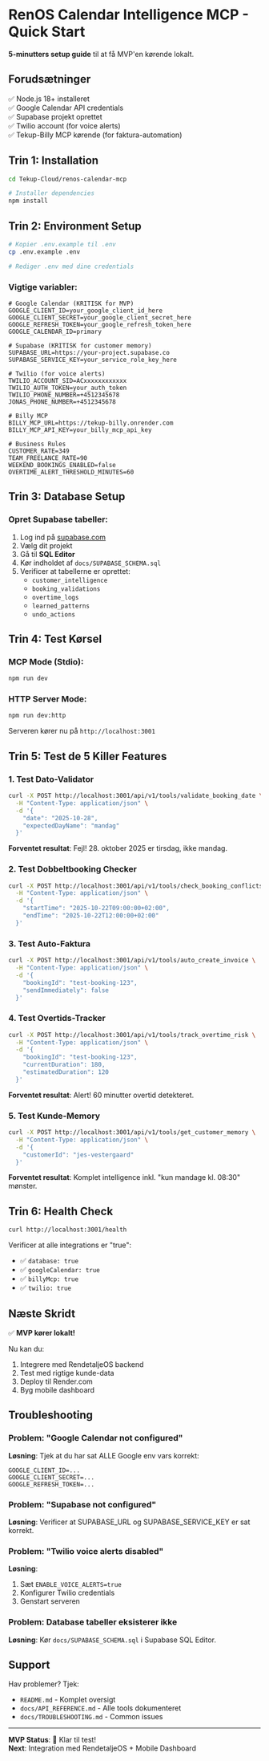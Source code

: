 # RenOS Calendar Intelligence MCP - Quick Start

**5-minutters setup guide** til at få MVP'en kørende lokalt.

## Forudsætninger

✅ Node.js 18+ installeret  
✅ Google Calendar API credentials  
✅ Supabase projekt oprettet  
✅ Twilio account (for voice alerts)  
✅ Tekup-Billy MCP kørende (for faktura-automation)

## Trin 1: Installation

```bash
cd Tekup-Cloud/renos-calendar-mcp

# Installer dependencies
npm install
```

## Trin 2: Environment Setup

```bash
# Kopier .env.example til .env
cp .env.example .env

# Rediger .env med dine credentials
```

### Vigtige variabler:

```env
# Google Calendar (KRITISK for MVP)
GOOGLE_CLIENT_ID=your_google_client_id_here
GOOGLE_CLIENT_SECRET=your_google_client_secret_here
GOOGLE_REFRESH_TOKEN=your_google_refresh_token_here
GOOGLE_CALENDAR_ID=primary

# Supabase (KRITISK for customer memory)
SUPABASE_URL=https://your-project.supabase.co
SUPABASE_SERVICE_KEY=your_service_role_key_here

# Twilio (for voice alerts)
TWILIO_ACCOUNT_SID=ACxxxxxxxxxxxx
TWILIO_AUTH_TOKEN=your_auth_token
TWILIO_PHONE_NUMBER=+4512345678
JONAS_PHONE_NUMBER=+4512345678

# Billy MCP
BILLY_MCP_URL=https://tekup-billy.onrender.com
BILLY_MCP_API_KEY=your_billy_mcp_api_key

# Business Rules
CUSTOMER_RATE=349
TEAM_FREELANCE_RATE=90
WEEKEND_BOOKINGS_ENABLED=false
OVERTIME_ALERT_THRESHOLD_MINUTES=60
```

## Trin 3: Database Setup

### Opret Supabase tabeller:

1. Log ind på [supabase.com](https://supabase.com)
2. Vælg dit projekt
3. Gå til **SQL Editor**
4. Kør indholdet af `docs/SUPABASE_SCHEMA.sql`
5. Verificer at tabellerne er oprettet:
   - `customer_intelligence`
   - `booking_validations`
   - `overtime_logs`
   - `learned_patterns`
   - `undo_actions`

## Trin 4: Test Kørsel

### MCP Mode (Stdio):
```bash
npm run dev
```

### HTTP Server Mode:
```bash
npm run dev:http
```

Serveren kører nu på `http://localhost:3001`

## Trin 5: Test de 5 Killer Features

### 1. Test Dato-Validator

```bash
curl -X POST http://localhost:3001/api/v1/tools/validate_booking_date \
  -H "Content-Type: application/json" \
  -d '{
    "date": "2025-10-28",
    "expectedDayName": "mandag"
  }'
```

**Forventet resultat**: Fejl! 28. oktober 2025 er tirsdag, ikke mandag.

### 2. Test Dobbeltbooking Checker

```bash
curl -X POST http://localhost:3001/api/v1/tools/check_booking_conflicts \
  -H "Content-Type: application/json" \
  -d '{
    "startTime": "2025-10-22T09:00:00+02:00",
    "endTime": "2025-10-22T12:00:00+02:00"
  }'
```

### 3. Test Auto-Faktura

```bash
curl -X POST http://localhost:3001/api/v1/tools/auto_create_invoice \
  -H "Content-Type: application/json" \
  -d '{
    "bookingId": "test-booking-123",
    "sendImmediately": false
  }'
```

### 4. Test Overtids-Tracker

```bash
curl -X POST http://localhost:3001/api/v1/tools/track_overtime_risk \
  -H "Content-Type: application/json" \
  -d '{
    "bookingId": "test-booking-123",
    "currentDuration": 180,
    "estimatedDuration": 120
  }'
```

**Forventet resultat**: Alert! 60 minutter overtid detekteret.

### 5. Test Kunde-Memory

```bash
curl -X POST http://localhost:3001/api/v1/tools/get_customer_memory \
  -H "Content-Type: application/json" \
  -d '{
    "customerId": "jes-vestergaard"
  }'
```

**Forventet resultat**: Komplet intelligence inkl. "kun mandage kl. 08:30" mønster.

## Trin 6: Health Check

```bash
curl http://localhost:3001/health
```

Verificer at alle integrations er "true":
- ✅ `database: true`
- ✅ `googleCalendar: true`
- ✅ `billyMcp: true`
- ✅ `twilio: true`

## Næste Skridt

✅ **MVP kører lokalt!**

Nu kan du:
1. Integrere med RendetaljeOS backend
2. Test med rigtige kunde-data
3. Deploy til Render.com
4. Byg mobile dashboard

## Troubleshooting

### Problem: "Google Calendar not configured"

**Løsning**: Tjek at du har sat ALLE Google env vars korrekt:
```env
GOOGLE_CLIENT_ID=...
GOOGLE_CLIENT_SECRET=...
GOOGLE_REFRESH_TOKEN=...
```

### Problem: "Supabase not configured"

**Løsning**: Verificer at SUPABASE_URL og SUPABASE_SERVICE_KEY er sat korrekt.

### Problem: "Twilio voice alerts disabled"

**Løsning**: 
1. Sæt `ENABLE_VOICE_ALERTS=true`
2. Konfigurer Twilio credentials
3. Genstart serveren

### Problem: Database tabeller eksisterer ikke

**Løsning**: Kør `docs/SUPABASE_SCHEMA.sql` i Supabase SQL Editor.

## Support

Hav problemer? Tjek:
- `README.md` - Komplet oversigt
- `docs/API_REFERENCE.md` - Alle tools dokumenteret
- `docs/TROUBLESHOOTING.md` - Common issues

---

**MVP Status**: 🚀 Klar til test!  
**Next**: Integration med RendetaljeOS + Mobile Dashboard

